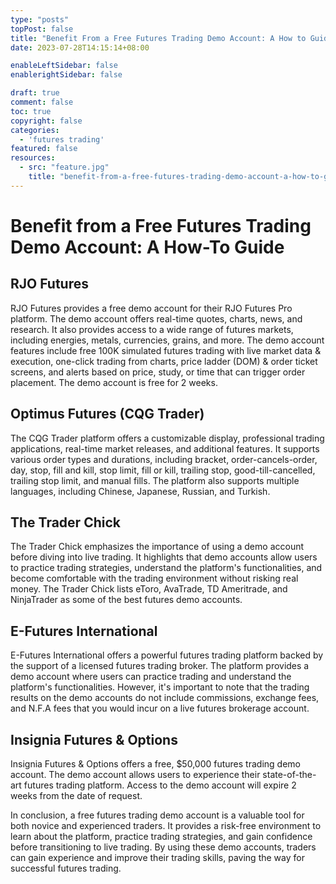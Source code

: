 ```yaml
---
type: "posts"
topPost: false
title: "Benefit From a Free Futures Trading Demo Account: A How to Guide"
date: 2023-07-28T14:15:14+08:00

enableLeftSidebar: false
enablerightSidebar: false

draft: true
comment: false
toc: true
copyright: false
categories: 
  - 'futures trading'
featured: false
resources: 
  - src: "feature.jpg"
    title: "benefit-from-a-free-futures-trading-demo-account-a-how-to-guide"
---
```


# Benefit from a Free Futures Trading Demo Account: A How-To Guide

## RJO Futures
RJO Futures provides a free demo account for their RJO Futures Pro platform. The demo account offers real-time quotes, charts, news, and research. It also provides access to a wide range of futures markets, including energies, metals, currencies, grains, and more. The demo account features include free 100K simulated futures trading with live market data & execution, one-click trading from charts, price ladder (DOM) & order ticket screens, and alerts based on price, study, or time that can trigger order placement. The demo account is free for 2 weeks.

## Optimus Futures (CQG Trader)
The CQG Trader platform offers a customizable display, professional trading applications, real-time market releases, and additional features. It supports various order types and durations, including bracket, order-cancels-order, day, stop, fill and kill, stop limit, fill or kill, trailing stop, good-till-cancelled, trailing stop limit, and manual fills. The platform also supports multiple languages, including Chinese, Japanese, Russian, and Turkish.

## The Trader Chick
The Trader Chick emphasizes the importance of using a demo account before diving into live trading. It highlights that demo accounts allow users to practice trading strategies, understand the platform's functionalities, and become comfortable with the trading environment without risking real money. The Trader Chick lists eToro, AvaTrade, TD Ameritrade, and NinjaTrader as some of the best futures demo accounts.

## E-Futures International
E-Futures International offers a powerful futures trading platform backed by the support of a licensed futures trading broker. The platform provides a demo account where users can practice trading and understand the platform's functionalities. However, it's important to note that the trading results on the demo accounts do not include commissions, exchange fees, and N.F.A fees that you would incur on a live futures brokerage account.

## Insignia Futures & Options
Insignia Futures & Options offers a free, $50,000 futures trading demo account. The demo account allows users to experience their state-of-the-art futures trading platform. Access to the demo account will expire 2 weeks from the date of request.

In conclusion, a free futures trading demo account is a valuable tool for both novice and experienced traders. It provides a risk-free environment to learn about the platform, practice trading strategies, and gain confidence before transitioning to live trading. By using these demo accounts, traders can gain experience and improve their trading skills, paving the way for successful futures trading.
